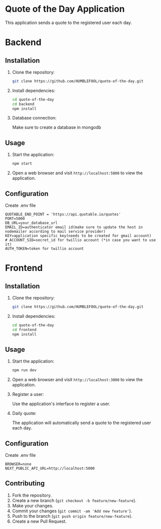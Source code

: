 # Quote of the Day Application

This application sends a quote to the registered user each day.

# Backend

## Installation

1. Clone the repository:

   ```bash
   git clone https://github.com/HUMBLEF0OL/quote-of-the-day.git
   ```

2. Install dependencies:

   ```bash
   cd quote-of-the-day
   cd backend
   npm install
   ```

3. Database connection:

   Make sure to create a database in mongodb

## Usage

1. Start the application:

   ```bash
   npm start
   ```

2. Open a web browser and visit `http://localhost:5000` to view the application.

## Configuration

Create .env file

   ```
   QUOTABLE_END_POINT = 'https://api.quotable.io/quotes'
   PORT=5000
   DB_URL=your_database_url
   EMAIL_ID=authenticator email id(make sure to update the host in nodemailer according to mail service provider)
   KEY=application specific key(needs to be created for gmail account)
   # ACCOUNT_SID=secret_id for twillio account (*in case you want to use it)
   AUTH_TOKEN=token for twillio account
```

# Frontend

## Installation

1. Clone the repository:

   ```bash
   git clone https://github.com/HUMBLEF0OL/quote-of-the-day.git
   ```

2. Install dependencies:

   ```bash
   cd quote-of-the-day
   cd frontend
   npm install
   ```

## Usage

1. Start the application:

   ```bash
   npm run dev
   ```

2. Open a web browser and visit `http://localhost:3000` to view the application.

3. Register a user:

   Use the application's interface to register a user.

4. Daily quote:

   The application will automatically send a quote to the registered user each day.

## Configuration

Create .env file

   ```
   BROWSER=none
   NEXT_PUBLIC_API_URL=http://localhost:5000
```



## Contributing

1. Fork the repository.
2. Create a new branch (`git checkout -b feature/new-feature`).
3. Make your changes.
4. Commit your changes (`git commit -am 'Add new feature'`).
5. Push to the branch (`git push origin feature/new-feature`).
6. Create a new Pull Request.
